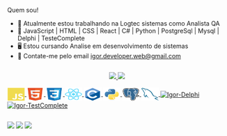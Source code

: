 Quem sou!

- 🔭 Atualmente estou trabalhando na Logtec sistemas como Analista QA
- 🌱 JavaScript | HTML | CSS | React | C# | Python | PostgreSql | Mysql | Delphi | TesteComplete
- 🖥 Estou cursando Analise em desenvolvimento de sistemas
- 📩 Contate-me pelo email igor.developer.web@gmail.com

##

<div align="center">
  <a href="https://github.com/igorrsilvaa">
  <img height="180em" src="https://github-readme-stats.vercel.app/api?username=igorrsilvaa&show_icons=true&theme=dracula&include_all_commits=true&count_private=true"/>
  <img height="180em" src="https://github-readme-stats.vercel.app/api/top-langs/?username=igorrsilvaa&layout=compact&langs_count=7&theme=dracula"/>
</div>
  <div style="display: inline_block"><br>
  <img align="center" alt="Igor-Js" height="30" width="40" src="https://raw.githubusercontent.com/devicons/devicon/master/icons/javascript/javascript-plain.svg">
  <img align="center" alt="Igor-HTML" height="30" width="40" src="https://raw.githubusercontent.com/devicons/devicon/master/icons/html5/html5-original.svg">
  <img align="center" alt="Igor-CSS" height="30" width="40" src="https://raw.githubusercontent.com/devicons/devicon/master/icons/css3/css3-original.svg">
  <img align="center" alt="Igor-React" height="30" width="40" src="https://raw.githubusercontent.com/devicons/devicon/master/icons/react/react-original.svg">
  <img align="center" alt="Igor-C" height="30" width="40" src="https://github.com/devicons/devicon/blob/master/icons/c/c-original.svg">
  <img align="center" alt="Igor-Python" height="30" width="40" src="https://raw.githubusercontent.com/devicons/devicon/master/icons/python/python-original.svg">
  <img align="center" alt="Igor-Postgres" height="30" width="40" src="https://github.com/devicons/devicon/blob/master/icons/postgresql/postgresql-original.svg">
  <img align="center" alt="Igor-MySql" height="30" width="40" src="https://github.com/devicons/devicon/blob/master/icons/mysql/mysql-original.svg">
  <img align="center" alt="Igor-Delphi" height="30" width="35" src="https://encrypted-tbn0.gstatic.com/images?q=tbn:ANd9GcQk5ggvzJ44vFsPOR7ENvDjp9Uh8ChZWEsOZ2tC5es0bHmfS6Ze2lAkENfpQl2BL5pPgI0&usqp=CAU">
  <img align="center" alt="Igor-TestComplete" height="30" width="35" src="https://encrypted-tbn0.gstatic.com/images?q=tbn:ANd9GcSTikAiSm237IMZ_F1ZwBcHRZsZdeuyQY1OFAnmT2vvpVduWDsAS6Cs4u85_eQoI2TQLr4&usqp=CAU">
</div>
  
  
   ##
  
  <a href="https://www.instagram.com/igorrsilva95/" target="_blank"><img src="https://img.shields.io/badge/-Instagram-%23E4405F?style=for-the-badge&logo=instagram&logoColor=white" target="_blank"></a>
  <a href="https://discord.com/channels/@me" target="_blank"><img src="https://img.shields.io/badge/Discord-7289DA?style=for-the-badge&logo=discord&logoColor=white" target="_blank"></a> 
  <a href="https://www.linkedin.com/in/igor-silva-08b3291a7/" target="_blank"><img src="https://img.shields.io/badge/-LinkedIn-%230077B5?style=for-the-badge&logo=linkedin&logoColor=white" target="_blank"></a>
 

  
